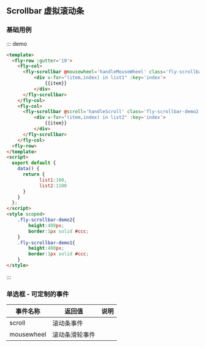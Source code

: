 <script>
module.exports = {
    data(){
        return{
            list1:100,
            list2:1100
        }
    },
    methods:{
        handleMouseWheel(){
            console.log('滚动条滑轮事件')
        },
        handleScroll(){
          console.log('触发滚动条事件')
        },
        handleChangeGroup(value){
            console.log(value)
            this.selectedGroupValue = value
        }
    }
}
</script>

## Scrollbar 虚拟滚动条

### 基础用例

::: demo

```html
<template>
  <fly-row :gutter='10'>
    <fly-col>
      <fly-scrollbar @mousewheel='handleMouseWheel' class='fly-scrollbar-demo1'>
          <div v-for="(item,index) in list1" :key='index'>
              {{item}}
          </div>
      </fly-scrollbar>
    </fly-col>
    <fly-col>
      <fly-scrollbar @scroll='handleScroll' class='fly-scrollbar-demo2'>
          <div v-for="(item,index) in list2" :key='index'>
              {{item}}
          </div>
      </fly-scrollbar>
    </fly-col>
  <fly-row>
</template>
<script>
  export default {
    data() {
      return {
            list1:100,
            list2:1100
      }
    }
  };
</script>
<style scoped>
    .fly-scrollbar-demo2{
        height:400px;
        border:1px solid #ccc;
    }
    .fly-scrollbar-demo1{
        height:400px;
        border:1px solid #ccc;
    }
</style>
```


:::

### 单选框 - 可定制的事件

| 事件名称  | 返回值     | 说明                       |
| --------- | ---------- | -------------------------- |
| scroll | 滚动条事件 |  |
| mousewheel | 滚动条滑轮事件 |  |

